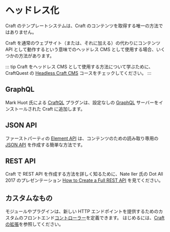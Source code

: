 # ヘッドレス化

Craft のテンプレートシステムは、Craft のコンテンツを取得する唯一の方法ではありません。

Craft を通常のウェブサイト（または、それに加える）の代わりにコンテンツ API として動作するという意味でのヘッドレス CMS として使用する場合、いくつかの方法があります。

::: tip Craft をヘッドレス CMS として使用する方法について学ぶために、CraftQuest の [Headless Craft CMS](https://craftquest.io/courses/headless-craft) コースをチェックしてください。 :::

## GraphQL

Mark Huot 氏による [CraftQL](https://github.com/markhuot/craftql) プラグンは、設定なしの [GraphQL](https://graphql.org/) サーバーをインストールされた Craft に追加します。

## JSON API

ファーストパーティの [Element API](https://github.com/craftcms/element-api) は、コンテンツのための読み取り専用の [JSON API](http://jsonapi.org/) を作成する簡単な方法です。

## REST API

Craft で REST API を作成する方法を詳しく知るために、Nate Iler 氏の Dot All 2017 のプレゼンテーション [How to Create a Full REST API](http://dotall.com/sessions/how-to-create-a-full-rest-api-with-craft-3) を見てください。

## カスタムなもの

モジュールやプラグインは、新しい HTTP エンドポイントを提供するためのカスタムのフロントエンド[コントローラー](https://www.yiiframework.com/doc/guide/2.0/en/structure-controllers)を定義できます。 はじめるには、[Craft の拡張](../extend/README.md)を参照してください。